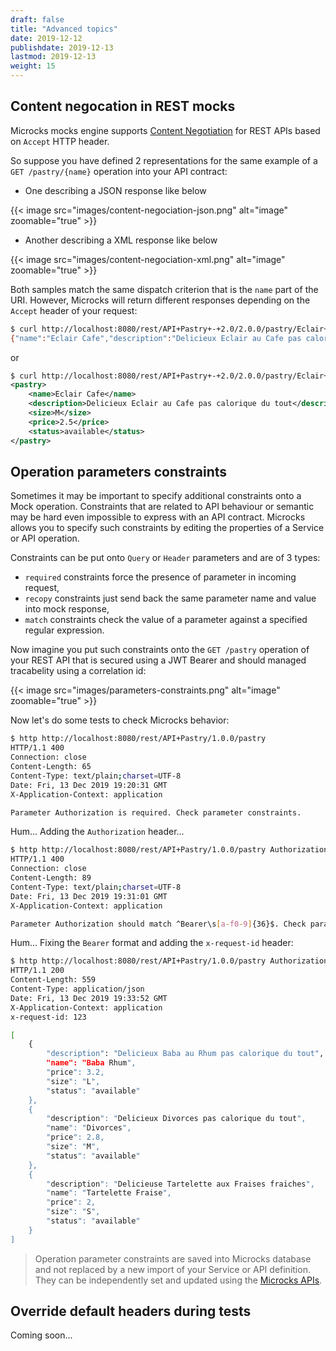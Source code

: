 ```yaml
---
draft: false
title: "Advanced topics"
date: 2019-12-12
publishdate: 2019-12-13
lastmod: 2019-12-13
weight: 15
---
```


## Content negocation in REST mocks

Microcks mocks engine supports [Content Negotiation](https://restfulapi.net/content-negotiation/) for REST APIs based on `Accept` HTTP header.

So suppose you have defined 2 representations for the same example of a `GET /pastry/{name}` operation into your API contract:

* One describing a JSON response like below

{{< image src="images/content-negociation-json.png" alt="image" zoomable="true" >}}

* Another describing a XML response like below

{{< image src="images/content-negociation-xml.png" alt="image" zoomable="true" >}}

Both samples match the same dispatch criterion that is the `name` part of the URI. However, Microcks will return different responses depending on the `Accept` header of your request:

```sh
$ curl http://localhost:8080/rest/API+Pastry+-+2.0/2.0.0/pastry/Eclair+Cafe
{"name":"Eclair Cafe","description":"Delicieux Eclair au Cafe pas calorique du tout","size":"M","price":2.5,"status":"available"}
```

or 

```xml
$ curl http://localhost:8080/rest/API+Pastry+-+2.0/2.0.0/pastry/Eclair+Cafe -H 'Accept: text/xml'
<pastry>
    <name>Eclair Cafe</name>
    <description>Delicieux Eclair au Cafe pas calorique du tout</description>
    <size>M</size>
    <price>2.5</price>
    <status>available</status>
</pastry>
```

## Operation parameters constraints

Sometimes it may be important to specify additional constraints onto a Mock operation. Constraints that are related to API behaviour or semantic may be hard even impossible to express with an API contract. Microcks allows you to specify such constraints by editing the properties of a Service or API operation.

Constraints can be put onto `Query` or `Header` parameters and are of 3 types:

* `required` constraints force the presence of parameter in incoming request,
* `recopy` constraints just send back the same parameter name and value into mock response,
* `match` constraints check the value of a parameter against a specified regular expression.

Now imagine you put such constraints onto the `GET /pastry` operation of your REST API that is secured using a JWT Bearer and should managed tracabelity using a correlation id:

{{< image src="images/parameters-constraints.png" alt="image" zoomable="true" >}}

Now let's do some tests to check Microcks behavior:

```sh
$ http http://localhost:8080/rest/API+Pastry/1.0.0/pastry
HTTP/1.1 400 
Connection: close
Content-Length: 65
Content-Type: text/plain;charset=UTF-8
Date: Fri, 13 Dec 2019 19:20:31 GMT
X-Application-Context: application

Parameter Authorization is required. Check parameter constraints.
```

Hum... Adding the `Authorization` header...

```sh
$ http http://localhost:8080/rest/API+Pastry/1.0.0/pastry Authorization:'Bearer 123'
HTTP/1.1 400 
Connection: close
Content-Length: 89
Content-Type: text/plain;charset=UTF-8
Date: Fri, 13 Dec 2019 19:31:01 GMT
X-Application-Context: application

Parameter Authorization should match ^Bearer\s[a-f0-9]{36}$. Check parameter constraints.
```

Hum... Fixing the `Bearer` format and adding the `x-request-id` header:

```sh
$ http http://localhost:8080/rest/API+Pastry/1.0.0/pastry Authorization:'Bearer abcdefabcdefabcdefabcdefab1234567890' x-request-id:123
HTTP/1.1 200 
Content-Length: 559
Content-Type: application/json
Date: Fri, 13 Dec 2019 19:33:52 GMT
X-Application-Context: application
x-request-id: 123

[
    {
        "description": "Delicieux Baba au Rhum pas calorique du tout",
        "name": "Baba Rhum",
        "price": 3.2,
        "size": "L",
        "status": "available"
    },
    {
        "description": "Delicieux Divorces pas calorique du tout",
        "name": "Divorces",
        "price": 2.8,
        "size": "M",
        "status": "available"
    },
    {
        "description": "Delicieuse Tartelette aux Fraises fraiches",
        "name": "Tartelette Fraise",
        "price": 2,
        "size": "S",
        "status": "available"
    }
]
```

> Operation parameter constraints are saved into Microcks database and not replaced by a new import of your Service or API definition. They can be independently set and updated using the [Microcks APIs](../automating/api/).

## Override default headers during tests

Coming soon...